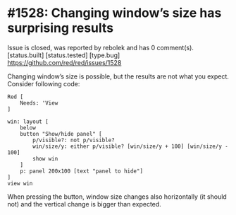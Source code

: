 
#1528: Changing window’s size has surprising results
================================================================================
Issue is closed, was reported by rebolek and has 0 comment(s).
[status.built] [status.tested] [type.bug]
<https://github.com/red/red/issues/1528>

Changing window’s size is possible, but the results are not what you expect. Consider following code:

```
Red [
    Needs: 'View
]

win: layout [
    below
    button "Show/hide panel" [
        p/visible?: not p/visible?
        win/size/y: either p/visible? [win/size/y + 100] [win/size/y - 100]
        show win
    ]
    p: panel 200x100 [text "panel to hide"]
]
view win
```

When pressing the button, window size changes also horizontally (it should not) and the vertical change is bigger than expected.



